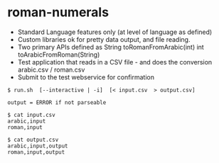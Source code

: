 
# roman-numerals

- Standard Language features only (at level of language as defined)
- Custom libraries ok for pretty data output, and file reading.
- Two primary APIs defined as  String toRomanFromArabic(int)  int toArabicFromRoman(String)
- Test application that reads in a CSV file - and does the conversion arabic.csv / roman.csv
- Submit to the test webservice for confirmation




```
$ run.sh  [--interactive | -i]  [< input.csv  > output.csv]

output = ERROR if not parseable

$ cat input.csv
arabic,input
roman,input

$ cat output.csv
arabic,input,output
roman,input,output

```


